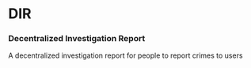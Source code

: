 # DIR #

### Decentralized Investigation Report ###

A decentralized investigation report for people to report crimes to users